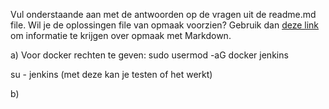 Vul onderstaande aan met de antwoorden op de vragen uit de readme.md file. Wil je de oplossingen file van opmaak voorzien? Gebruik dan [deze link](https://github.com/adam-p/markdown-here/wiki/Markdown-Cheatsheet) om informatie te krijgen over
opmaak met Markdown.

a) Voor docker rechten te geven:
  sudo usermod -aG docker jenkins

  su - jenkins (met deze kan je testen of het werkt)

b)
